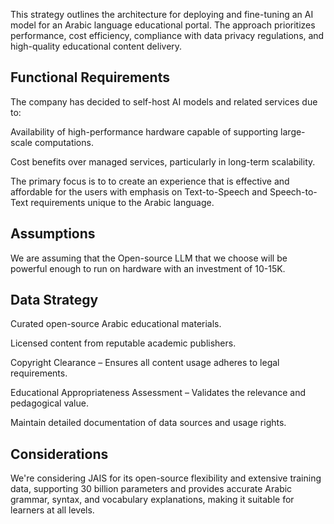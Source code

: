 This strategy outlines the architecture for deploying and fine-tuning an AI model for an Arabic language educational portal.
The approach prioritizes performance, cost efficiency, compliance with data privacy regulations, and high-quality educational content delivery.

## Functional Requirements

The company has decided to self-host AI models and related services due to:

Availability of high-performance hardware capable of supporting large-scale computations.

Cost benefits over managed services, particularly in long-term scalability.

The primary focus is to to create an experience that is effective and affordable for the users with emphasis on Text-to-Speech and Speech-to-Text requirements unique to the Arabic language. 

## Assumptions

  We are assuming that the Open-source LLM that we choose will be powerful enough to run on hardware with an investment of 10-15K.


## Data Strategy

  Curated open-source Arabic educational materials.
  
  Licensed content from reputable academic publishers.
  
  Copyright Clearance – Ensures all content usage adheres to legal requirements.

  Educational Appropriateness Assessment – Validates the relevance and pedagogical value.

  Maintain detailed documentation of data sources and usage rights.

## Considerations

We're considering JAIS for its open-source flexibility and extensive training data, supporting 30 billion parameters and provides accurate Arabic grammar, syntax, and vocabulary explanations, making it suitable for learners at all levels.
